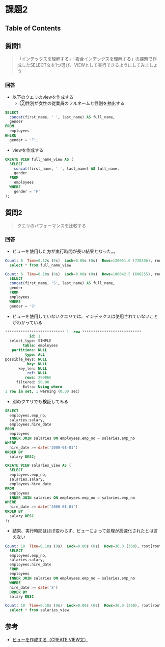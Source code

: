 # 課題2

## Table of Contents
<!-- START doctoc -->
<!-- END doctoc -->

## 質問1

> 「インデックスを理解する」「複合インデックスを理解する」の課題で作成したSELECT文を1つ選び、VIEWとして実行できるようにしてみましょう

### 回答

- 以下のクエリのviewを作成する
  - ②性別が女性の従業員のフルネームと性別を抽出する

```sql
SELECT
  concat(first_name, ' ', last_name) AS full_name,
  gender
FROM
  employees
WHERE
  gender = 'F';
```

- viewを作成する

```sql
CREATE VIEW full_name_view AS (
  SELECT
    concat(first_name, ' ', last_name) AS full_name,
    gender
  FROM
    employees
  WHERE
    gender = 'F'
);
```

## 質問2

> クエリのパフォーマンスを比較する

### 回答

- ビューを使用した方が実行時間が長い結果となった。。

```sql
Count: 6  Time=0.12s (0s)  Lock=0.00s (0s)  Rows=120051.0 (720306), root[root]@localhost
  select * from full_name_view

Count: 6  Time=0.10s (0s)  Lock=0.00s (0s)  Rows=100042.5 (600255), root[root]@localhost
  SELECT
  concat(first_name, 'S', last_name) AS full_name,
  gender
  FROM
  employees
  WHERE
  gender = 'S'
```

- ビューを使用していないクエリでは、インデックスは使用されていないことがわかっている

```sql
*************************** 1. row ***************************
           id: 1
  select_type: SIMPLE
        table: employees
   partitions: NULL
         type: ALL
possible_keys: NULL
          key: NULL
      key_len: NULL
          ref: NULL
         rows: 299866
     filtered: 50.00
        Extra: Using where
1 row in set, 1 warning (0.00 sec)
```

- 別のクエリでも検証してみる

```sql
SELECT
  employees.emp_no,
  salaries.salary,
  employees.hire_date
FROM
  employees
  INNER JOIN salaries ON employees.emp_no = salaries.emp_no
WHERE
  hire_date >= date('2000-01-01')
ORDER BY
  salary DESC;
```

```sql
CREATE VIEW salaries_view AS (
  SELECT
  employees.emp_no,
  salaries.salary,
  employees.hire_date
FROM
  employees
  INNER JOIN salaries ON employees.emp_no = salaries.emp_no
WHERE
  hire_date >= date('2000-01-01')
ORDER BY
  salary DESC
);
```

- 結果、実行時間はほぼ変わらず、ビューによって処理が高速化されたとは言えない

```sql
Count: 10  Time=0.10s (0s)  Lock=0.00s (0s)  Rows=36.0 (360), root[root]@localhost
  SELECT
  employees.emp_no,
  salaries.salary,
  employees.hire_date
  FROM
  employees
  INNER JOIN salaries ON employees.emp_no = salaries.emp_no
  WHERE
  hire_date >= date('S')
  ORDER BY
  salary DESC

Count: 10  Time=0.10s (0s)  Lock=0.00s (0s)  Rows=36.0 (360), root[root]@localhost
  select * from salaries_view
```

## 参考

- [ビューを作成する（CREATE VIEW文）](https://www.dbonline.jp/mysql/view/index1.html)